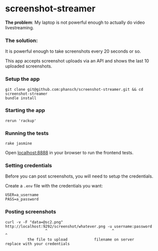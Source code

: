 screenshot-streamer
===================

**The problem**: My laptop is not powerful enough to actually do video livestreaming.

### The solution:
It is powerful enough to take screenshots every 20 seconds or so.

This app accepts screenshot uploads via an API and shows the last 10 uploaded screenshots.


### Setup the app

    git clone git@github.com:phansch/screenshot-streamer.git && cd screenshot-streamer
    bundle install

### Starting the app

    rerun 'rackup'

### Running the tests

    rake jasmine

Open [localhost:8888](localhost:8888) in your browser to run the frontend tests.

### Setting credentials

Before you can post screenshots, you will need to setup the credentials.

Create a `.env` file with the credentials you want:

    USER=a_username
    PASS=a_password

### Posting screenshots

    curl -v -F "data=@sc2.png"  http://localhost:9292/screenshot/whatever.png -u username:password
                      ^                             ^                                     ^
              the file to upload            filename on server              replace with your credentials

